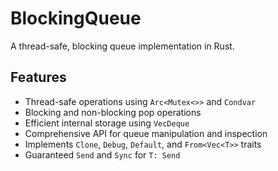 # BlockingQueue

A thread-safe, blocking queue implementation in Rust.

## Features

- Thread-safe operations using `Arc<Mutex<>>` and `Condvar`
- Blocking and non-blocking pop operations
- Efficient internal storage using `VecDeque`
- Comprehensive API for queue manipulation and inspection
- Implements `Clone`, `Debug`, `Default`, and `From<Vec<T>>` traits
- Guaranteed `Send` and `Sync` for `T: Send`
